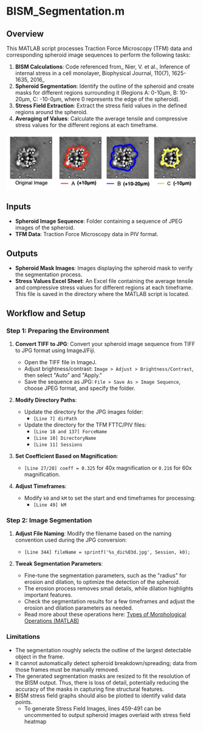 # BISM_Segmentation.m

## Overview
This MATLAB script processes Traction Force Microscopy (TFM) data and corresponding spheroid image sequences to perform the following tasks:

1. **BISM Calculations**: Code referenced from_ Nier, V. et al., Inference of internal stress in a cell monolayer, Biophysical Journal, 110(7), 1625-1635, 2016_
2. **Spheroid Segmentation**: Identify the outline of the spheroid and create masks for different regions surrounding it (Regions A: 0-10μm, B: 10-20μm, C: -10-0μm, where 0 represents the edge of the spheroid).
3. **Stress Field Extraction**: Extract the stress field values in the defined regions around the spheroid.
4. **Averaging of Values**: Calculate the average tensile and compressive stress values for the different regions at each timeframe.

![Spheroid Regions](Images/Spheroid_Regions.png)

## Inputs
- **Spheroid Image Sequence**: Folder containing a sequence of JPEG images of the spheroid.
- **TFM Data**: Traction Force Microscopy data in PIV format.

## Outputs
- **Spheroid Mask Images**: Images displaying the spheroid mask to verify the segmentation process.
- **Stress Values Excel Sheet**: An Excel file containing the average tensile and compressive stress values for different regions at each timeframe. This file is saved in the directory where the MATLAB script is located.

## Workflow and Setup

### Step 1: Preparing the Environment
1. **Convert TIFF to JPG**: Convert your spheroid image sequence from TIFF to JPG format using ImageJ/Fiji. 
   - Open the TIFF file in ImageJ.
   - Adjust brightness/contrast: `Image > Adjust > Brightness/Contrast`, then select "Auto" and "Apply."
   - Save the sequence as JPG: `File > Save As > Image Sequence`, choose JPEG format, and specify the folder.

2. **Modify Directory Paths**:
   - Update the directory for the JPG images folder:
     - `[Line 7] dirPath`
   - Update the directory for the TFM FTTC/PIV files:
     - `[Line 18 and 137] ForceName`
     - `[Line 10] DirectoryName`
     - `[Line 11] Sessions`

3. **Set Coefficient Based on Magnification**:
   - `[Line 27/28] coeff = 0.325` for 40x magnification or `0.216` for 60x magnification.

4. **Adjust Timeframes**:
   - Modify `k0` and `kM` to set the start and end timeframes for processing:
     - `[Line 49] kM`

### Step 2: Image Segmentation
1. **Adjust File Naming**: Modify the filename based on the naming convention used during the JPG conversion:
   - `[Line 344] fileName = sprintf('%s_dic%03d.jpg', Session, k0);`

2. **Tweak Segmentation Parameters**:
   - Fine-tune the segmentation parameters, such as the "radius" for erosion and dilation, to optimize the detection of the spheroid. 
   - The erosion process removes small details, while dilation highlights important features.
   - Check the segmentation results for a few timeframes and adjust the erosion and dilation parameters as needed.
   - Read more about these operations here: [Types of Morphological Operations (MATLAB)](https://www.mathworks.com/help/images/morphological-dilation-and-erosion.html)
 

### Limitations
- The segmentation roughly selects the outline of the largest detectable object in the frame.
- It cannot automatically detect spheroid breakdown/spreading; data from those frames must be manually removed.
- The generated segmentation masks are resized to fit the resolution of the BISM output. Thus, there is loss of detail, potentially reducing the accuracy of the masks in capturing fine structural features.
- BISM stress field graphs should also be plotted to identify valid data points.
  - To generate Stress Field Images, lines 459-491 can be uncommented to output spheroid images overlaid with stress field heatmap
    
